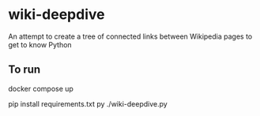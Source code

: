 # wiki-deepdive

An attempt to create a tree of connected links between Wikipedia pages to get to know Python

## To run

docker compose up

pip install requirements.txt
py ./wiki-deepdive.py
